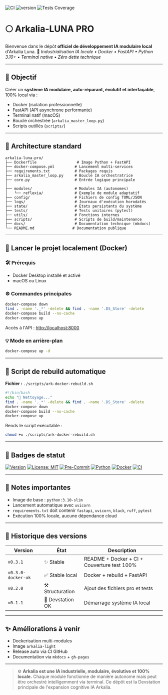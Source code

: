 ![CI](https://github.com/athalia-siwek/arkalia-luna-pro/actions/workflows/ci.yml/badge.svg)
![version](https://img.shields.io/badge/version-1.0.6-blue)
![Tests Coverage](htmlcov/badge.svg)

# 🌕 Arkalia-LUNA PRO

Bienvenue dans le dépôt **officiel de développement IA modulaire local** d'Arkalia Luna.
🧠 *Industrialisation IA locale • Docker • FastAPI • Python 3.10+ • Terminal native • Zéro dette technique*

---

## 🌟 Objectif

Créer un **système IA modulaire, auto-réparant, évolutif et interfaçable**, 100% local via :

* Docker (isolation professionnelle)
* FastAPI (API asynchrone performante)
* Terminal natif (macOS)
* Boucle orchestrée (`arkalia_master_loop.py`)
* Scripts outillés (`scripts/`)

---

## 🧱 Architecture standard

```
arkalia-luna-pro/
├── Dockerfile                  # Image Python + FastAPI
├── docker-compose.yml         # Lancement multi-services
├── requirements.txt           # Packages requis
├── arkalia_master_loop.py     # Boucle IA orchestratrice
├── core.py                    # Entrée logique principale
│
├── modules/                   # Modules IA (autonomes)
│   └── reflexia/              # Exemple de module adaptatif
├── config/                    # Fichiers de config TOML/JSON
├── logs/                      # Journaux d'exécution horodatés
├── state/                     # États persistants du système
├── tests/                     # Tests unitaires (pytest)
├── utils/                     # Fonctions internes
├── scripts/                   # Scripts de build/maintenance
├── docs/                      # Documentation technique (mkdocs)
└── README.md                 # Documentation publique
```

---

## 🚀 Lancer le projet localement (Docker)

### 🛠️ Prérequis

* Docker Desktop installé et activé
* macOS ou Linux

### ⚙️ Commandes principales

```bash
docker-compose down
find . -name '._*' -delete && find . -name '.DS_Store' -delete
docker-compose build --no-cache
docker-compose up
```

Accès à l'API : [http://localhost:8000](http://localhost:8000)

### 💡 Mode en arrière-plan

```bash
docker-compose up -d
```

---

## 🦜 Script de rebuild automatique

**Fichier :** `./scripts/ark-docker-rebuild.sh`

```bash
#!/bin/bash
echo "🧼 Nettoyage..."
find . -name '._*' -delete && find . -name '.DS_Store' -delete
docker-compose down
docker-compose build --no-cache
docker-compose up
```

Rends le script exécutable :

```bash
chmod +x ./scripts/ark-docker-rebuild.sh
```

---

## 🧠 Badges de statut

[![Version](https://img.shields.io/badge/version-v1.0.6-blue.svg)](https://github.com/athalia-siwek/arkalia-luna-pro/releases)
[![License: MIT](https://img.shields.io/badge/license-MIT-yellow.svg)](LICENSE)
[![Pre-Commit](https://img.shields.io/badge/pre--commit-enabled-brightgreen)](https://pre-commit.com/)
[![Python](https://img.shields.io/badge/python-3.10%2B-blue.svg)](https://www.python.org/)
[![Docker](https://img.shields.io/badge/docker-ready-blue)](https://www.docker.com/)
[![CI](https://github.com/athalia-siwek/arkalia-luna-pro/actions/workflows/ci.yml/badge.svg)](https://github.com/athalia-siwek/arkalia-luna-pro/actions)

---

## 📂 Notes importantes

* Image de base : `python:3.10-slim`
* Lancement automatique avec `uvicorn`
* `requirements.txt` doit contenir `fastapi`, `uvicorn`, `black`, `ruff`, `pytest`
* Exécution 100% locale, aucune dépendance cloud

---

## 📃 Historique des versions

| Version            | État             | Description                                 |
| ------------------ | ---------------- | ------------------------------------------- |
| `v0.3.1`           | ✨ Stable         | README + Docker + CI + Couverture test 100% |
| `v0.3.0-docker-ok` | ✅ Stable local   | Docker + rebuild + FastAPI                  |
| `v0.2.0`           | ⚒ Structuration  | Ajout des fichiers pro et tests             |
| `v0.1.1`           | 🧪 Devstation OK | Démarrage système IA local                  |

---

## ✨ Améliorations à venir

* Dockerisation multi-modules
* Image `arkalia-light`
* Release auto via CI GitHub
* Documentation via `mkdocs` + `gh-pages`

---

> ⚙️ **Arkalia est une IA industrielle, modulaire, évolutive et 100% locale.**
> Chaque module fonctionne de manière autonome mais peut être orchestré intelligemment via terminal.
> Ce dépôt est la Devstation principale de l'expansion cognitive IA Arkalia.